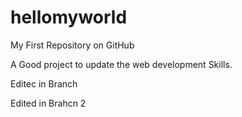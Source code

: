# hellomyworld
My First Repository on GitHub

A Good project to update the web development Skills.


Editec in Branch


Edited in Brahcn 2
